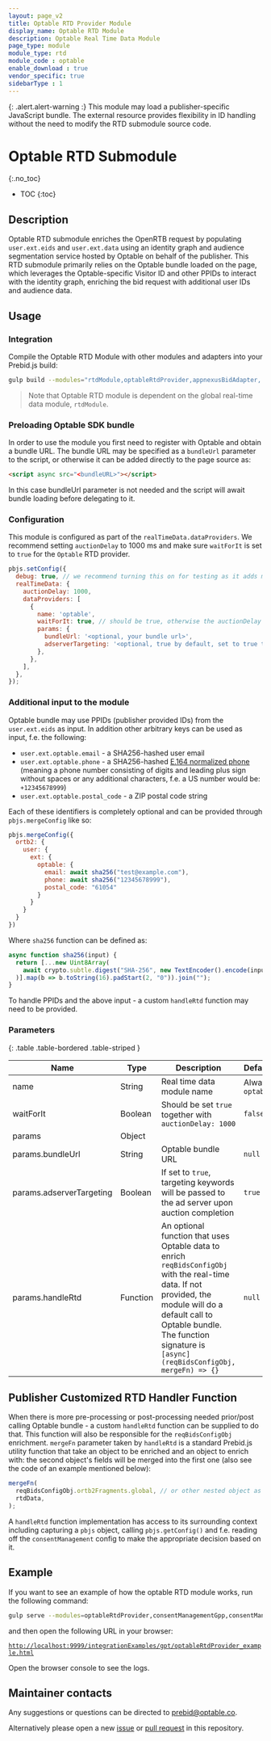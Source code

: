 ```yaml
---
layout: page_v2
title: Optable RTD Provider Module
display_name: Optable RTD Module
description: Optable Real Time Data Module
page_type: module
module_type: rtd
module_code : optable
enable_download : true
vendor_specific: true
sidebarType : 1
---
```


{: .alert.alert-warning :}
This module may load a publisher-specific JavaScript bundle. The external resource provides flexibility in ID handling without the need to modify the RTD submodule source code.

# Optable RTD Submodule
{:.no_toc}

* TOC
{:toc}

## Description

Optable RTD submodule enriches the OpenRTB request by populating `user.ext.eids` and `user.ext.data` using an identity graph and audience segmentation service hosted by Optable on behalf of the publisher. This RTD submodule primarily relies on the Optable bundle loaded on the page, which leverages the Optable-specific Visitor ID and other PPIDs to interact with the identity graph, enriching the bid request with additional user IDs and audience data.

## Usage

### Integration

Compile the Optable RTD Module with other modules and adapters into your Prebid.js build:

```bash
gulp build --modules="rtdModule,optableRtdProvider,appnexusBidAdapter,..."
```

> Note that Optable RTD module is dependent on the global real-time data module, `rtdModule`.

### Preloading Optable SDK bundle

In order to use the module you first need to register with Optable and obtain a bundle URL. The bundle URL may be specified as a `bundleUrl` parameter to the script, or otherwise it can be added directly to the page source as:

```html
<script async src="<bundleURL>"></script>
```

In this case bundleUrl parameter is not needed and the script will await bundle loading before delegating to it.

### Configuration

This module is configured as part of the `realTimeData.dataProviders`. We recommend setting `auctionDelay` to 1000 ms and make sure `waitForIt` is set to `true` for the `Optable` RTD provider.

```javascript
pbjs.setConfig({
  debug: true, // we recommend turning this on for testing as it adds more logging
  realTimeData: {
    auctionDelay: 1000,
    dataProviders: [
      {
        name: 'optable',
        waitForIt: true, // should be true, otherwise the auctionDelay will be ignored
        params: {
          bundleUrl: '<optional, your bundle url>',
          adserverTargeting: '<optional, true by default, set to true to also set GAM targeting keywords to ad slots>',
        },
      },
    ],
  },
});
```

### Additional input to the module

Optable bundle may use PPIDs (publisher provided IDs) from the `user.ext.eids` as input.
In addition other arbitrary keys can be used as input, f.e. the following:

* `user.ext.optable.email` - a SHA256-hashed user email
* `user.ext.optable.phone` - a SHA256-hashed [E.164 normalized phone](https://unifiedid.com/docs/getting-started/gs-normalization-encoding#phone-number-normalization) (meaning a phone number consisting of digits and leading plus sign without spaces or any additional characters, f.e. a US number would be: `+12345678999`)
* `user.ext.optable.postal_code` - a ZIP postal code string

Each of these identifiers is completely optional and can be provided through `pbjs.mergeConfig` like so:

```javascript
pbjs.mergeConfig({
  ortb2: {
    user: {
      ext: {
        optable: {
          email: await sha256("test@example.com"),
          phone: await sha256("12345678999"),
          postal_code: "61054"
        }
      }
    }
  }
})
```

Where `sha256` function can be defined as:

```javascript
async function sha256(input) {
  return [...new Uint8Array(
    await crypto.subtle.digest("SHA-256", new TextEncoder().encode(input))
  )].map(b => b.toString(16).padStart(2, "0")).join("");
}
```

To handle PPIDs and the above input - a custom `handleRtd` function may need to be provided.

### Parameters

{: .table .table-bordered .table-striped }

| Name                     | Type     | Description                                                                                                                                                                                                                                   | Default          | Notes    |
|--------------------------|----------|-----------------------------------------------------------------------------------------------------------------------------------------------------------------------------------------------------------------------------------------------|------------------|----------|
| name                     | String   | Real time data module name                                                                                                                                                                                                                    | Always `optable` |          |
| waitForIt                | Boolean  | Should be set `true` together with `auctionDelay: 1000`                                                                                                                                                                                       | `false`          |          |
| params                   | Object   |                                                                                                                                                                                                                                               |                  |          |
| params.bundleUrl         | String   | Optable bundle URL                                                                                                                                                                                                                            | `null`           | Optional |
| params.adserverTargeting | Boolean  | If set to `true`, targeting keywords will be passed to the ad server upon auction completion                                                                                                                                                  | `true`           | Optional |
| params.handleRtd         | Function | An optional function that uses Optable data to enrich `reqBidsConfigObj` with the real-time data. If not provided, the module will do a default call to Optable bundle. The function signature is `[async] (reqBidsConfigObj, mergeFn) => {}` | `null`           | Optional |

## Publisher Customized RTD Handler Function

When there is more pre-processing or post-processing needed prior/post calling Optable bundle - a custom `handleRtd` function can be supplied to do that. This function will also be responsible for the `reqBidsConfigObj` enrichment.  `mergeFn` parameter taken by `handleRtd` is a standard Prebid.js utility function that take an object to be enriched and an object to enrich with: the second object's fields will be merged into the first one (also see the code of an example mentioned below):

```javascript
mergeFn(
  reqBidsConfigObj.ortb2Fragments.global, // or other nested object as needed
  rtdData,
);
```

A `handleRtd` function implementation has access to its surrounding context including capturing a `pbjs` object, calling `pbjs.getConfig()` and f.e. reading off the `consentManagement` config to make the appropriate decision based on it.

## Example

If you want to see an example of how the optable RTD module works, run the following command:

```bash
gulp serve --modules=optableRtdProvider,consentManagementGpp,consentManagementTcf,appnexusBidAdapter
```

and then open the following URL in your browser:

[`http://localhost:9999/integrationExamples/gpt/optableRtdProvider_example.html`](http://localhost:9999/integrationExamples/gpt/optableRtdProvider_example.html)

Open the browser console to see the logs.

## Maintainer contacts

Any suggestions or questions can be directed to [prebid@optable.co](mailto:prebid@optable.co).

Alternatively please open a new [issue](https://github.com/prebid/prebid-server-java/issues/new) or [pull request](https://github.com/prebid/prebid-server-java/pulls) in this repository.
